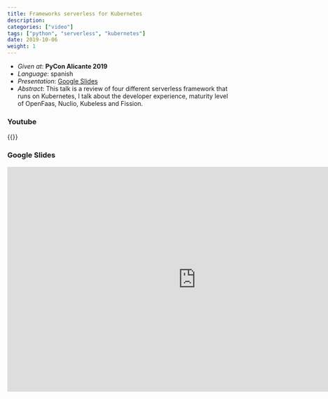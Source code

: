 ```yaml
---
title: Frameworks serverless for Kubernetes  
description: 
categories: ["video"]
tags: ["python", "serverless", "kubernetes"]
date: 2019-10-06
weight: 1
---
```


- _Given at_: **PyCon Alicante 2019**
- _Language_: spanish
- _Presentation_: [Google Slides](https://docs.google.com/presentation/d/1daSluhV6yEjtCaEJauUVySmUbqMvxGd8Zq8ODx1d-8g/edit?usp=sharing)
- _Abstract_: This talk is a review of four different serverless framework that runs on Kubernetes, I talk about 
the developer experience, maturity level of OpenFaas, Nuclio, Kubeless and Fission.

### Youtube
{{<youtube liFeNNHvCwU>}}

### Google Slides
<iframe src="https://docs.google.com/presentation/d/e/2PACX-1vTgOsJ0O6kk4BhrqGUQrKKGDM0Stni3R8pYab9GygPvNkZZg0qTtPZWXgpKaRmo1f_TE_WQd4TsJTau/embed?start=false&loop=false&delayms=3000" frameborder="0" width="860" height="513" allowfullscreen="true" mozallowfullscreen="true" webkitallowfullscreen="true"></iframe>

